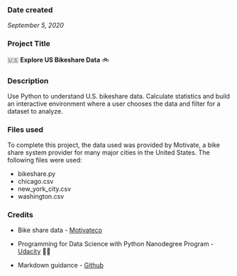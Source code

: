 ### Date created
*September 5, 2020*

### Project Title
:us: **Explore US Bikeshare Data** :bike:

### Description
Use Python to understand U.S. bikeshare data. Calculate statistics and build an interactive environment where a user chooses the data and filter for a dataset to analyze.

### Files used
To complete this project, the data used was provided by Motivate, a bike share system provider for many major cities in the United States. The following files were used:

* bikeshare.py
* chicago.csv
* new_york_city.csv
* washington.csv

### Credits
* Bike share data - [Motivateco](https://www.motivateco.com/)

* Programming for Data Science with Python Nanodegree Program - [Udacity](https://www.udacity.com/course/programming-for-data-science-nanodegree--nd104) :metal::smile:

* Markdown guidance - [Github](https://guides.github.com/features/mastering-markdown/)
